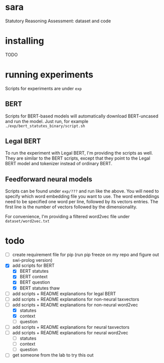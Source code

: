 # sara
Statutory Reasoning Assessment: dataset and code

# installing
TODO

# running experiments

Scripts for experiments are under `exp`

## BERT
Scripts for BERT-based models will automatically download BERT-uncased and run the model. Just run, for example `./exp/bert_statutes_binary/script.sh`

## Legal BERT
To run the experiment with Legal BERT, I'm providing the scripts as well. They are similar to the BERT scripts, except that they point to the Legal BERT model and tokenizer instead of ordinary BERT.

## Feedforward neural models
Scripts can be found under `exp/???` and run like the above. You will need to specify which word embedding file you want to use. The word embeddings need to be specified one word per line, followed by its vectors entries. The first line is the number of vectors followed by the dimensionality.

For convenience, I'm providing a filtered word2vec file under `dataset/word2vec.txt`

# todo
* [ ] create requirement file for pip (run pip freeze on my repo and figure out swi-prolog version)
* [x] add scripts for BERT
    * [x] BERT statutes
    * [x] BERT context
    * [x] BERT question
    * [x] BERT statutes thaw
* [ ] add scripts + README explanations for legal BERT
* [ ] add scripts + README explanations for non-neural taxvectors
* [ ] add scripts + README explanations for non-neural word2vec
    * [x] statutes
    * [x] context
    * [ ] question
* [ ] add scripts + README explanations for neural taxvectors
* [ ] add scripts + README explanations for neural word2vec
    * [ ] statutes
    * [ ] context
    * [ ] question
* [ ] get someone from the lab to try this out
